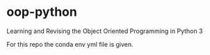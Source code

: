 # oop-python
Learning and Revising the Object Oriented Programming in Python 3

For this repo the conda env yml file is given.


